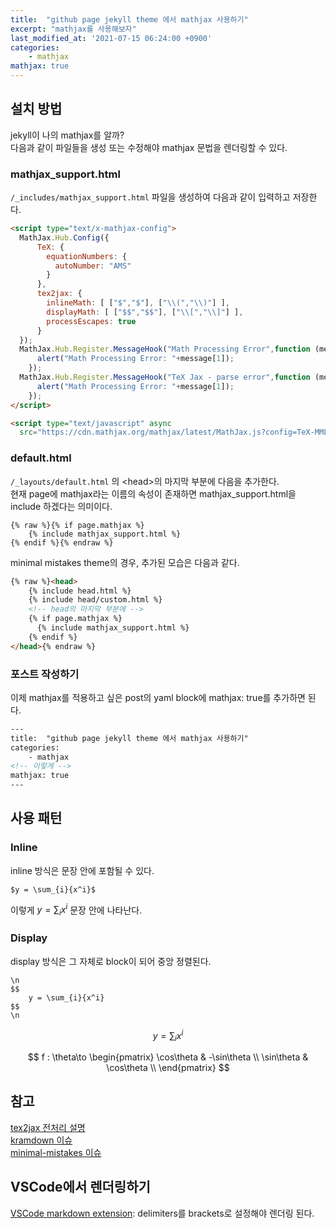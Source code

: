```yaml
---
title:  "github page jekyll theme 에서 mathjax 사용하기"
excerpt: "mathjax를 사용해보자"
last_modified_at: '2021-07-15 06:24:00 +0900'
categories:
    - mathjax
mathjax: true
---
```

## 설치 방법
jekyll이 나의 mathjax를 알까?\
다음과 같이 파일들을 생성 또는 수정해야 mathjax 문법을 렌더링할 수 있다.

### mathjax_support.html
```/_includes/mathjax_support.html``` 파일을 생성하여 다음과 같이 입력하고 저장한다.
```html
<script type="text/x-mathjax-config">
  MathJax.Hub.Config({
      TeX: {
        equationNumbers: {
          autoNumber: "AMS"
        }
      },
      tex2jax: {
        inlineMath: [ ["$","$"], ["\\(","\\)"] ],
        displayMath: [ ["$$","$$"], ["\\[","\\]"] ],
        processEscapes: true
      }
  });
  MathJax.Hub.Register.MessageHook("Math Processing Error",function (message) {
      alert("Math Processing Error: "+message[1]);
    });
  MathJax.Hub.Register.MessageHook("TeX Jax - parse error",function (message) {
      alert("Math Processing Error: "+message[1]);
    });
</script>

<script type="text/javascript" async
  src="https://cdn.mathjax.org/mathjax/latest/MathJax.js?config=TeX-MML-AM_CHTML"></script>
```

### default.html
```/_layouts/default.html``` 의 \<head\>의 마지막 부분에 다음을 추가한다.\
현재 page에 mathjax라는 이름의 속성이 존재하면 mathjax_support.html을 include 하겠다는 의미이다.
```
{% raw %}{% if page.mathjax %}
    {% include mathjax_support.html %}
{% endif %}{% endraw %}
```
minimal mistakes theme의 경우, 추가된 모습은 다음과 같다.
```html
{% raw %}<head>
    {% include head.html %}
    {% include head/custom.html %}
    <!-- head의 마지막 부분에 -->
    {% if page.mathjax %}
      {% include mathjax_support.html %}
    {% endif %}
</head>{% endraw %}
```

### 포스트 작성하기
이제 mathjax를 적용하고 싶은 post의 yaml block에 mathjax: true를 추가하면 된다.
```html
---
title:  "github page jekyll theme 에서 mathjax 사용하기"
categories:
    - mathjax
<!-- 이렇게 -->
mathjax: true
---
```

## 사용 패턴

### Inline
inline 방식은 문장 안에 포함될 수 있다.
```
$y = \sum_{i}{x^i}$
```
이렇게 $y = \sum_{i}{x^i}$ 문장 안에 나타난다.

### Display
display 방식은 그 자체로 block이 되어 중앙 정렬된다.
```
\n
$$
    y = \sum_{i}{x^i}
$$
\n
```

$$
    y = \sum_{i}{x^i}
$$

$$
    f : \theta\to 
    \begin{pmatrix}
    \cos\theta & -\sin\theta \\
    \sin\theta & \cos\theta \\
    \end{pmatrix}
$$

## 참고
[tex2jax 전처리 설명](https://docs.mathjax.org/en/v2.7-latest/options/preprocessors/tex2jax.html)\
[kramdown 이슈](https://github.com/gettalong/kramdown/issues/672)\
[minimal-mistakes 이슈](https://www.janmeppe.com/blog/How-to-add-mathjax-to-minimal-mistakes/)

## VSCode에서 렌더링하기
[VSCode markdown extension](https://marketplace.visualstudio.com/items?itemName=goessner.mdmath): delimiters를 brackets로 설정해야 렌더링 된다.


